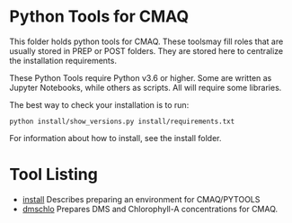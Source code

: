 Python Tools for CMAQ
=====================

This folder holds python tools for CMAQ. These toolsmay fill roles that are
usually stored in PREP or POST folders. They are stored here to centralize the
installation requirements.

These Python Tools require Python v3.6 or higher. Some are written as Jupyter
Notebooks, while others as scripts. All will require some libraries.

The best way to check your installation is to run:

`python install/show_versions.py install/requirements.txt`

For information about how to install, see the install folder.

Tool Listing
============

* [install](install/README.md) Describes preparing an environment for CMAQ/PYTOOLS
* [dmschlo](dmschlo/README.md) Prepares DMS and Chlorophyll-A concentrations for CMAQ.
